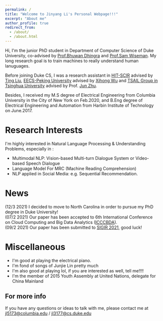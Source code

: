 ```yaml
---
permalink: /
title: "Welcome to Jinyang Li's Personal Webpage!!!"
excerpt: "About me"
author_profile: true
redirect_from: 
  - /about/
  - /about.html
---
```


Hi, I'm the junior PhD student in Department of Computer Science of Duke University, 
co-advised by [Prof.Bhuwan Dhingra](http://www.cs.cmu.edu/~bdhingra/) and [Prof.Sam Wiseman](http://www.ttic.edu/wiseman). My long research goal is to train machines to really understand human lanuguages. 

Before joining Duke CS, I was a research assistant in [HIT-SCIR](http://ir.hit.edu.cn/) advised by [Ting Liu](https://scholar.google.com/citations?user=zyMJ1V0AAAAJ&hl=en), [EECS-Peking University](https://eecs.pku.edu.cn/Home/HOME.htm) advised by [Xihong Wu](https://scholar.google.com/citations?user=0ZSjU8QAAAAJ&hl=zh-CN) and [TSAIL Group in Tsinghua University](https://ml.cs.tsinghua.edu.cn/) advised by Prof. [Jun Zhu](http://ml.cs.tsinghua.edu.cn/~jun/index.shtml). 

Besides, I received my M.S degree of Electrical Engineering from Columbia University in the City of New York on Feb.2020, and B.Eng degree of Electrical Engineering and Automation 
from Harbin Institute of Technology on June.2017.

Research Interests
======
I'm highly interested in Natural Language Processing & Understanding Problems, especially in :
* Multimodal NLP: Vision-based Multi-turn Dialogue System or Video-based Speech Dialogue
* Language Model For MRC (Machine Reading Comprehension)
* NLP applied in Social Media: e.g. Sequential Recommendation.


News
======
(12/3 2021) I decided to move to North Carolina in order to pursue my PhD degree in Duke University!<br>
(07/2 2021) Our paper has been accepted to 6th International Conference on Cloud Computing and Big Data Analytics ([ICCCBDA](http://www.icccbd.com/)).<br>
(09/2 2021) Our paper has been submitted to [SIGIR 2021](https://sigir.org/sigir2021/), good luck!<br>

Miscellaneous
======
* I'm good at playing the electrical piano.
* I'm fond of songs of Junjie Lin pretty much
* I'm also good at playing lol, if you are interested as well, tell me!!!!
* I'm the member of 2015 Youth Assembly at United Nations, delegate for China Mainland


For more info
------
If you have any questions or ideas to talk with me, please contact me at [jl5173@columbia.edu](jl5173@columbia.edu) / [jl3177@cs.duke.edu](jl3177@cs.duke.edu)
